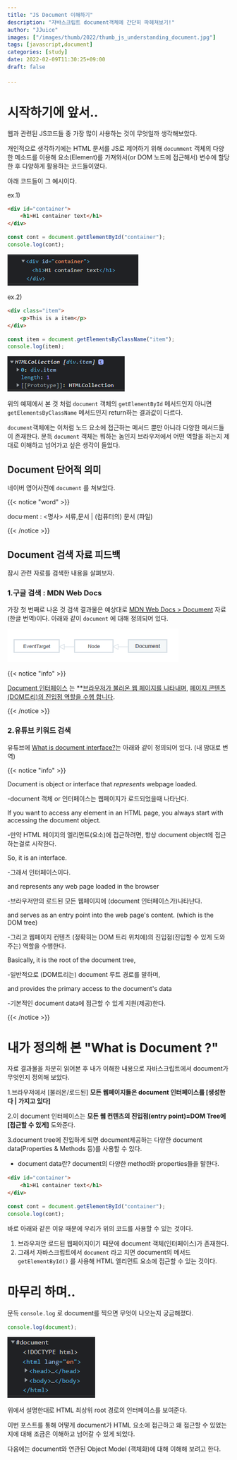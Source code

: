```yaml
---
title: "JS Document 이해하기"
description: "자바스크립트 document객체에 간단히 파헤쳐보기!"
author: "JJuice"
images: ["/images/thumb/2022/thumb_js_understanding_document.jpg"]
tags: [javascript,document]
categories: [study]
date: 2022-02-09T11:30:25+09:00
draft: false

---
```




# 시작하기에 앞서..

웹과 관련된 JS코드들 중 가장 많이 사용하는 것이 무엇일까 생각해보았다.

개인적으로 생각하기에는 HTML 문서를 JS로 제어하기 위해 `documment` 객체의 다양한 메소드를 이용해 요소(Element)를 가져와서(or DOM 노드에 접근해서) 변수에 할당한 후 다양하게 활용하는 코드들이였다.

아래 코드들이 그 예시이다.

ex.1)

```html
<div id="container">
	<h1>H1 container text</h1>
</div>
```

```js
const cont = document.getElementById("container");
console.log(cont);
```

![image-20220209104644350](https://raw.githubusercontent.com/JJuiceCode/blog.image.server/main/2022/image-20220209104644350.png)



ex.2)

```html
<div class="item">
	<p>This is a item</p>
</div>
```

```js
const item = document.getElementsByClassName("item");
console.log(item);
```

![image-20220209105026271](https://raw.githubusercontent.com/JJuiceCode/blog.image.server/main/2022/image-20220209105026271.png)



위의 예제에서 본 것 처럼 `document` 객체의 `getElementById` 메서드인지 아니면 `getElementsByClassName` 메서드인지 return하는 결과값이 다르다.

`document`객체에는 이처럼 노드 요소에 접근하는 메서드 뿐만 아니라 다양한 메서드들이 존재한다. 문득 `document` 객체는 뭐하는 놈인지 브라우저에서 어떤 역할을 하는지 제대로 이해하고 넘어가고 싶은 생각이 들었다.




## Document 단어적 의미

네이버 영어사전에 `document` 를 쳐보았다.

{{< notice "word" >}}

docu·ment : <명사> 서류,문서 | (컴퓨터의) 문서 (파일)

{{< /notice >}}



## Document 검색 자료 피드백

잠시 관련 자료를 검색한 내용을 살펴보자.

### 1.구글 검색 : MDN Web Docs

가장 첫 번째로 나온 것 검색 결과물은 예상대로 [MDN Web Docs > Document](https://developer.mozilla.org/ko/docs/Web/API/Document) 자료(한글 번역)이다. 아래와 같이 `document` 에 대해 정의되어 있다.

![image-20220215101728946](https://raw.githubusercontent.com/JJuiceCode/blog.image.server/main/2022/image-20220215101728946.png)

{{< notice "info" >}}

<u>Document 인터페이스</u> 는 **<u>브라우저가 불러온 웹 페이지를 나타내며</u>, <u>페이지 콘텐츠(DOM트리)의 진입점 역할을 수행 합니다</u>.

{{< /notice >}}



### 2.유튜브 키워드 검색

유튜브에 [What is document interface?](https://www.youtube.com/watch?v=EVNbGVMlANs&t=428s)는 아래와 같이 정의되어 있다. (내 맘대로 번역)

{{< notice "info" >}}

Document is object or interface that *represents* webpage loaded.

-document 객체 or 인터페이스는 웹페이지가 로드되었을때 나타난다.

If you want to access any element in an HTML page, you always start with accessing the document object.

-만약 HTML 페이지의 엘리먼트(요소)에 접근하려면, 항상 document object에 접근하는걸로 시작한다.

So, it is an interface.

-그래서 인터페이스이다.

and represents any web page loaded in the browser

-브라우저안의 로드된 모든 웹페이지에 (document 인터페이스가)나타난다.

and serves as an entry point into the web page's content. (which is the DOM tree)

-그리고 웹페이지 컨텐츠 (정확히는 DOM 트리 위치에)의 진입점(진입할 수 있게 도와주는) 역할을 수행한다.

Basically, it is the root of the document tree,

-일반적으로 (DOM트리는) document 루트 경로를 말하며,

and provides the primary access to the document's data

-기본적인 document data에 접근할 수 있게 지원(제공)한다.

{{< /notice >}}





# 내가 정의해 본 "What is Document ?"

자료 결과물을 차분히 읽어본 후 내가 이해한 내용으로 자바스크립트에서 document가 무엇인지 정의해 보았다.

1.브라우저에서 [불러온/로드된] **모든 웹페이지들은 document 인터페이스를 [생성한다 | 가지고 있다]**

2.이 document 인터페이스는 **모든 웹 컨텐츠의 진입점(entry point)=DOM Tree에 [접근할 수 있게]** 도와준다.

3.document tree에 진입하게 되면 document제공하는 다양한 document data(Properties & Methods 등)를 사용할 수 있다.

- document data란? document의 다양한 method와 properties들을 말한다.



```html
<div id="container">
	<h1>H1 container text</h1>
</div>
```

```js
const cont = document.getElementById("container");
console.log(cont);
```

바로 아래와 같은 이유 때문에 우리가 위의 코드를 사용할 수 있는 것이다.

1. 브라우저안 로드된 웹페이지이기 때문에 document 객체(인터페이스)가 존재한다.
2. 그래서 자바스크립트에서 `document` 라고 치면 document의 메서드 `getElementById()` 를 사용해 HTML 엘리먼트 요소에 접근할 수 있는 것이다.



# 마무리 하며..

문득 `console.log` 로 document를 찍으면 무엇이 나오는지 궁금해졌다.

```js
console.log(document);
```

![image-20220215102916022](https://raw.githubusercontent.com/JJuiceCode/blog.image.server/main/2022/image-20220215102916022.png)

위에서 설명한대로 HTML 최상위 root 경로의 인터페이스를 보여준다.

이번 포스트를 통해 어떻게 document가  HTML 요소에 접근하고 왜 접근할 수 있었는지에 대해 조금은 이해하고 넘어갈 수 있게 되었다.

다음에는 document와 연관된 Object Model (객체화)에 대해 이해해 보려고 한다.

